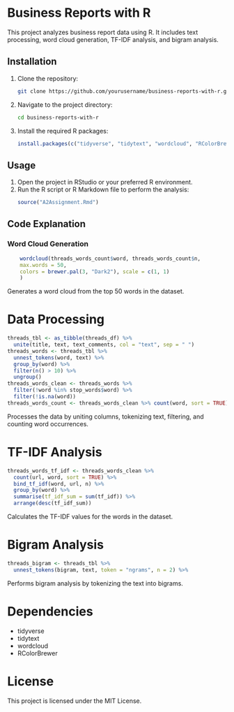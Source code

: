 # Business Reports with R

This project analyzes business report data using R. It includes text processing, word cloud generation, TF-IDF analysis, and bigram analysis.

## Installation

1. Clone the repository:
   ```sh
   git clone https://github.com/yourusername/business-reports-with-r.git
   ```
2. Navigate to the project directory:
   ```sh
   cd business-reports-with-r
   ```
3. Install the required R packages:
   ```r
   install.packages(c("tidyverse", "tidytext", "wordcloud", "RColorBrewer"))
   ```

## Usage

1. Open the project in RStudio or your preferred R environment.
2. Run the R script or R Markdown file to perform the analysis:
   ```r
   source("A2Assignment.Rmd")
   ```

## Code Explanation

### Word Cloud Generation

```r
    wordcloud(threads_words_count$word, threads_words_count$n,
    max.words = 50,
    colors = brewer.pal(3, "Dark2"), scale = c(1, 1)
    )
```

Generates a word cloud from the top 50 words in the dataset.

# Data Processing

```r
threads_tbl <- as_tibble(threads_df) %>%
  unite(title, text, text_comments, col = "text", sep = " ")
threads_words <- threads_tbl %>%
  unnest_tokens(word, text) %>%
  group_by(word) %>%
  filter(n() > 10) %>%
  ungroup()
threads_words_clean <- threads_words %>%
  filter(!word %in% stop_words$word) %>%
  filter(!is.na(word))
threads_words_count <- threads_words_clean %>% count(word, sort = TRUE)
```

Processes the data by uniting columns, tokenizing text, filtering, and counting word occurrences.

# TF-IDF Analysis

```r
threads_words_tf_idf <- threads_words_clean %>%
  count(url, word, sort = TRUE) %>%
  bind_tf_idf(word, url, n) %>%
  group_by(word) %>%
  summarise(tf_idf_sum = sum(tf_idf)) %>%
  arrange(desc(tf_idf_sum))
```

Calculates the TF-IDF values for the words in the dataset.

# Bigram Analysis

```r
threads_bigram <- threads_tbl %>%
  unnest_tokens(bigram, text, token = "ngrams", n = 2) %>%
```

Performs bigram analysis by tokenizing the text into bigrams.

# Dependencies

- tidyverse
- tidytext
- wordcloud
- RColorBrewer

# License

This project is licensed under the MIT License.
